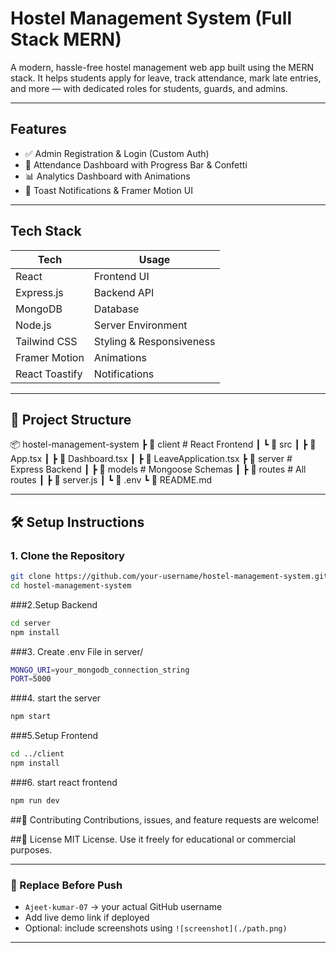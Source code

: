 # Hostel Management System (Full Stack MERN)

A modern, hassle-free hostel management web app built using the MERN stack. It helps students apply for leave, track attendance, mark late entries, and more — with dedicated roles for students, guards, and admins.

---

##  Features

- ✅ Admin Registration & Login (Custom Auth)
- 📅 Attendance Dashboard with Progress Bar & Confetti
- 📊 Analytics Dashboard with Animations
- 💬 Toast Notifications & Framer Motion UI

---

##  Tech Stack

| Tech         | Usage                   |
|--------------|-------------------------|
| React        | Frontend UI             |
| Express.js   | Backend API             |
| MongoDB      | Database                |
| Node.js      | Server Environment      |
| Tailwind CSS | Styling & Responsiveness|
| Framer Motion| Animations              |
| React Toastify | Notifications         |

---

## 📁 Project Structure
📦 hostel-management-system
┣ 📁 client # React Frontend
┃ ┗ 📁 src
┃ ┣ 📄 App.tsx
┃ ┣ 📄 Dashboard.tsx
┃ ┣ 📄 LeaveApplication.tsx
┣ 📁 server # Express Backend
┃ ┣ 📁 models # Mongoose Schemas
┃ ┣ 📁 routes # All routes
┃ ┣ 📄 server.js
┃ ┗ 📄 .env
┗ 📄 README.md


---

## 🛠️ Setup Instructions

### 1. Clone the Repository

```bash
git clone https://github.com/your-username/hostel-management-system.git
cd hostel-management-system
```
###2.Setup Backend
```bash
cd server
npm install
```

###3. Create .env File in server/
```bash
MONGO_URI=your_mongodb_connection_string
PORT=5000
```
###4. start the server 
```bash
npm start
```

###5.Setup Frontend
```bash
cd ../client
npm install
```

###6. start react frontend
```bash
npm run dev
```


##🙌 Contributing
Contributions, issues, and feature requests are welcome!


##📜 License
MIT License. Use it freely for educational or commercial purposes.


---

### 🔁 Replace Before Push

- `Ajeet-kumar-07` → your actual GitHub username
- Add live demo link if deployed
- Optional: include screenshots using `![screenshot](./path.png)`

---




